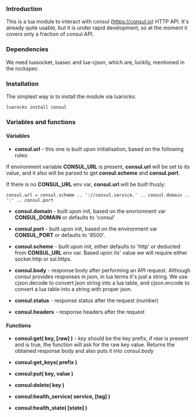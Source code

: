 ### Introduction

   This is a lua module to interact with consul (https://consul.io) HTTP API.
It's already quite usable, but it is under rapid development, so at the moment
it covers only a fraction of consul API.

### Dependencies

   We need luasocket, luasec and lua-cjson, which are, luckily, mentioned in the rockspec

### Installation

The simplest way is to install the module via luarocks:
```
luarocks install consul
```

### Variables and functions
#### Variables

* **consul.url** - this one is built upon initialisation, based on the following rules: 
                    
If environment variable **CONSUL_URL** is present, **consul.url** will be set to its value, and it also
will be parsed to get **consul.scheme** and **consul.port**.
                    
If there is no **CONSUL_URL** env var, **consul.url** will be built thusly:
```
consul.url = consul.scheme .. '://consul.service.' .. consul.domain .. ':' .. consul.port
```

* **consul.domain** - built upon init, based on the envrionment var **CONSUL_DOMAIN** or defaults to 'consul' 
* **consul.port** - built upon init, based on the environment var **CONSUL_PORT** or defaults to '8500'. 
* **consul.scheme** - built upon init, either defaults to 'http' or deducted from **CONSUL_URL** env var.
Based upon its' value we will require either socker.http or ssl.https.

* **consul.body** - response body after performing an API request. Although consul provides responses in json,
in lua terms it's just a string. We use cjson.decode to convert json string into a lua table, 
and cjson.encode to convert a lua table into a string with proper json. 

* **consul.status** - response status after the request (number)
* **consul.headers** - response headers after the request

#### Functions

* **consul:get( key, [raw] )** - *key* should be the key prefix, if *raw* is present and is true, 
the function will ask for the raw key value. Returns the obtained response body and also puts it into *consul.body*

* **consul:get_keys( prefix )** 
* **consul:put( key, value )**  
* **consul:delete( key )**  
* **consul:health_service( service, [tag] )** 
* **consul:health_state( [state] )**                                                                                                                     
